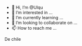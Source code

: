 - 👋 Hi, I’m @Ulqu
- 👀 I’m interested in ...
- 🌱 I’m currently learning ...
- 💞️ I’m looking to collaborate on ...
- 📫 How to reach me ...

<!---
Ulqu/Ulqu is a ✨ special ✨ repository because its `README.md` (this file) appears on your GitHub profile.
You can click the Preview link to take a look at your changes.
--->
De chile
